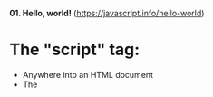 **01. Hello, world!** (https://javascript.info/hello-world)

# The "script" tag:

-   Anywhere into an HTML document
-   The <script> tag contains Javascript code which is automatically executed when
    the browser processes the tag.

# Modern markup

The <script> tag has a few attributes that are rarely used nowadays but can still be
found in old code:

-   The <code>type</code> attribute: <code><script type=...></code>
